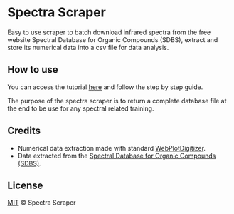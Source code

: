 # Spectra Scraper

Easy to use scraper to batch download infrared spectra from the free website Spectral Database for Organic Compounds (SDBS), extract and store its numerical data into a csv file for data analysis.

## How to use

You can access the tutorial [here](./src/README.md) and follow the step by step guide.

The purpose of the spectra scraper is to return a complete database file at the end to be use for any spectral related training.

## Credits

- Numerical data extraction made with standard [WebPlotDigitizer](https://github.com/ankitrohatgi/WebPlotDigitizer/tree/master).
- Data extracted from the [Spectral Database for Organic Compounds (SDBS)](https://sdbs.db.aist.go.jp/sdbs/cgi-bin/cre_index.cgi).

## License

[MIT](./LICENSE) © Spectra Scraper
